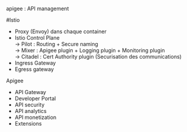 apigee : API management  
  
#Istio  
- Proxy (Envoy) dans chaque container  
- Istio Control Plane  
→ Pilot : Routing + Secure naming  
→ Mixer : Apigee plugin + Logging plugin + Monitoring plugin  
→ Citadel : Cert Authority plugin (Securisation des communications)  
- Ingress Gateway  
- Egress gateway  
  
Apigee  
- API Gateway  
- Developer Portal  
- API security  
- API analytics  
- API monetization  
- Extensions